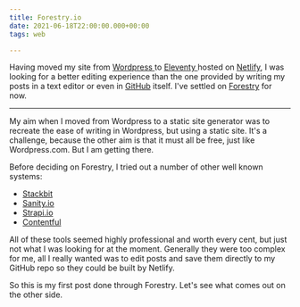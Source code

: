 ```yaml
---
title: Forestry.io
date: 2021-06-18T22:00:00.000+00:00
tags: web

---
```

Having moved my site from [Wordpress ](https://wordpress.com/)to [Eleventy ](https://www.11ty.dev/)hosted on [Netlify](https://www.netlify.com/), I was looking for a better editing experience than the one provided by writing my posts in a text editor or even in [GitHub](https://github.com/) itself.  I've settled on [Forestry](https://forestry.io/) for now.

---

My aim when I moved from Wordpress to a static site generator was to recreate the ease of writing in Wordpress, but using a static site.  It's a challenge, because the other aim is that it must all be free, just like Wordpress.com. But I am getting there.

Before deciding on Forestry, I tried out a number of other well known systems:

* [Stackbit](https://www.stackbit.com/)
* [Sanity.io](https://www.sanity.io/)
* [Strapi.io](https://strapi.io/)
* [Contentful](https://www.contentful.com/)

All of these tools seemed highly professional and worth every cent, but just not what I was looking for at the moment. Generally they were too complex for me, all I really wanted was to edit posts and save them directly to my GitHub repo so they could be built by Netlify.

So this is my first post done through Forestry. Let's see what comes out on the other side.